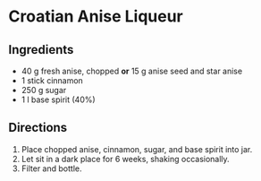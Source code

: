 # Croatian Anise Liqueur

## Ingredients

* 40 g fresh anise, chopped **or** 15 g anise seed and star anise
* 1 stick cinnamon
* 250 g sugar
* 1 l base spirit (40%)

## Directions

1. Place chopped anise, cinnamon, sugar, and base spirit into jar.
2. Let sit in a dark place for 6 weeks, shaking occasionally.
3. Filter and bottle.
